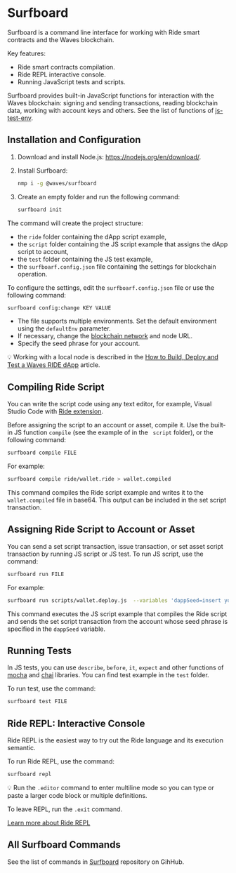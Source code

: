 # Surfboard

Surfboard is a command line interface for working with Ride smart contracts and the Waves blockchain.

Key features:

* Ride smart contracts compilation.
* Ride REPL interactive console.
* Running JavaScript tests and scripts.

Surfboard provides built-in JavaScript functions for interaction with the Waves blockchain: signing and sending transactions, reading blockchain data, working with account keys and others. See the list of functions of [js-test-env](https://wavesplatform.github.io/js-test-env/globals.html).

## Installation and Configuration

1. Download and install Node.js: <https://nodejs.org/en/download/>.
2. Install Surfboard:

   ```bash
   nmp i -g @waves/surfboard
   ```

3. Create an empty folder and run the following command:

   ```bash
   surfboard init
   ```

The command will create the project structure:

* the `ride` folder containing the dApp script example,
* the `script` folder containing the JS script example that assigns the dApp script to account,
* the `test` folder containing the JS test example,
* the `surfboarf.config.json` file containing the settings for blockchain operation.

To configure the settings, edit the `surfboarf.config.json` file or use the following command:

```bash
surfboard config:change KEY VALUE
```

* The file supports multiple environments. Set the default environment using the `defaultEnv` parameter.
* If necessary, change the [blockchain network](/en/blockchain/blockchain-network/#chain-id) and node URL.
* Specify the seed phrase for your account.

:bulb: Working with a local node is described in the [How to Build, Deploy and Test a Waves RIDE dApp](https://medium.com/wavesprotocol/how-to-build-deploy-and-test-a-waves-ride-dapp-785311f58c2) article.

## Compiling Ride Script

You can write the script code using any text editor, for example, Visual Studio Code with [Ride extension](/en/building-apps/smart-contracts/tools/ride-vscode).

Before assigning the script to an account or asset, compile it. Use the built-in JS function `compile` (see the example of in the ` script` folder), or the following command:

```bash
surfboard compile FILE
```

For example:

```bash
surfboard compile ride/wallet.ride > wallet.compiled
```

This command compiles the Ride script example and writes it to the `wallet.compiled` file in base64. This output can be included in the set script transaction.

## Assigning Ride Script to Account or Asset

You can send a set script transaction, issue transaction, or set asset script transaction by running JS script or JS test. To run JS script, use the command:

```bash
surfboard run FILE
```

For example:

```bash
surfboard run scripts/wallet.deploy.js  --variables 'dappSeed=insert your seed here'
```

This command executes the JS script example that compiles the Ride script and sends the set script transaction from the account whose seed phrase is specified in the `dappSeed` variable.

## Running Tests

In JS tests, you can use `describe`, `before`, `it`, `expect` and other functions of [mocha](https://mochajs.org/) and [chai](https://www.chaijs.com/) libraries. You can find test example in the `test` folder.

To run test, use the command:

```bash
surfboard test FILE
```

## Ride REPL: Interactive Console

Ride REPL is the easiest way to try out the Ride language and its execution semantic.

To run Ride REPL, use the command:

```bash
surfboard repl
```

:bulb: Run the `.editor` command to enter multiline mode so you can type or paste a larger code block or multiple definitions.

To leave REPL, run the `.exit` command.

[Learn more about Ride REPL](/en/building-apps/smart-contracts/tools/repl)

## All Surfboard Commands

See the list of commands in [Surfboard](https://github.com/wavesplatform/surfboard#surfboard-help-command) repository on GihHub.
